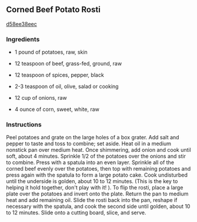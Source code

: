 ## Corned Beef Potato Rosti

[d58ee38eec](http://www.food.com/recipe/corned-beef-potato-rosti-362504)

### Ingredients

 - 1 pound of potatoes, raw, skin

 - 12 teaspoon of beef, grass-fed, ground, raw

 - 12 teaspoon of spices, pepper, black

 - 2-3 teaspoon of oil, olive, salad or cooking

 - 12 cup of onions, raw

 - 4 ounce of corn, sweet, white, raw

### Instructions

Peel potatoes and grate on the large holes of a box grater. Add salt and pepper to taste and toss to combine; set aside. Heat oil in a medium nonstick pan over medium heat. Once shimmering, add onion and cook until soft, about 4 minutes. Sprinkle 1/2 of the potatoes over the onions and stir to combine. Press with a spatula into an even layer. Sprinkle all of the corned beef evenly over the potatoes, then top with remaining potatoes and press again with the spatula to form a large potato cake. Cook undisturbed until the underside is golden, about 10 to 12 minutes. (This is the key to helping it hold together, don't play with it! ). To flip the rosti, place a large plate over the potatoes and invert onto the plate. Return the pan to medium heat and add remaining oil. Slide the rosti back into the pan, reshape if necessary with the spatula, and cook the second side until golden, about 10 to 12 minutes. Slide onto a cutting board, slice, and serve.